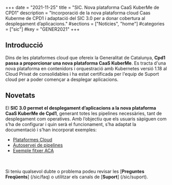 +++
date        = "2021-11-25"
title       = "SIC. Nova plataforma CaaS KuberMe de CPD1"
description = "Incorporació de la nova plataforma cloud Caas Kuberme de CPD1 i adaptació del SIC 3.0 per a donar cobertura al desplegament d’aplicacions."
#sections    = ["Notícies", "home"]
#categories  = ["sic"]
#key         = "GENER2021"
+++

## Introducció

Dins de les plataformes cloud que ofereix la Generalitat de Catalunya, **Cpd1 passa a proporcionar una nova plataforma
CaaS KuberMe**. Es tracta d'una nova plataforma en contenidors i orquestració amb Kubernetes versió 1.18 al Cloud Privat de consolidables i
ha estat certificada per l'equip de Suport cloud per a poder començar a desplegar aplicacions.

## Novetats

El **SIC 3.0 permet el desplegament d’aplicacions a la nova plataforma CaaS KuberMe de Cpd1**, generant
totes les pipelines necessàries, tant de desplegament com operatives. Amb l’objectiu que els usuaris
sàpiguen com s’ha de configurar i quin serà el funcionament, s’ha adaptat la documentació i s’han
incorporat exemples:

- [Plataformes Cloud](/cloud/plataformes-cloud/)
- [Autoservei de pipelines](/sic30-serveis/autoservei-pipelines/)
- [Exemple fitxer ACA](/related/sic/3.0/aca_const_despl_maven_kubernetes_caas.yml)

<br/><br/>
Si teniu qualsevol dubte o problema podeu revisar les [**Preguntes Freqüents**] (/sic/faq) o utilitzar els canals de [**Suport**] (/sic/suport).